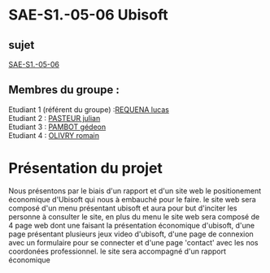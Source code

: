 # SAE-S1.-05-06 Ubisoft

## sujet

[SAE-S1.-05-06](https://lucas-requena.github.io/SAE-S1.-05-06/)

## Membres du groupe :
Etudiant 1 (référent du groupe) :[REQUENA lucas](mailto:lrequena@edu.univ-fcomte.fr?subject=SAE_1_05_06)  
Etudiant 2 : [PASTEUR julian](mailto:jpasteu4@edu.univ-fcomte.fr?subject=SAE_1_05_06)   
Etudiant 3 : [PAMBOT gédeon](mailto:gpambot@edu.univ-fcomte.fr?subject=SAE_1_05_06)  
Etudiant 4 : [OLIVRY romain](mailto:rolivry@edu.univ-fcomte.fr?subject=SAE_1_05_06)  

# Présentation du projet

Nous présentons par le biais d'un rapport et d'un site web le positionement économique d'Ubisoft qui nous à embauché pour le faire. le site web sera composé d'un menu présentant ubisoft et aura pour but d'inciter les personne à consulter le site, en plus du menu le site web sera composé de 4 page web dont une faisant la présentation économique d'ubisoft, d'une page présentant plusieurs jeux video d'ubisoft, d'une page de connexion avec un formulaire pour se connecter et d'une page 'contact' avec les nos coordonées professionnel. le site sera accompagné d'un rapport économique

